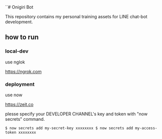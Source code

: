``# Onigiri Bot

This repository contains my personal training assets for LINE chat-bot development.

## how to run

### local-dev

use nglok

https://ngrok.com

### deployment

use now

https://zeit.co

plesse specify your DEVELOPER CHANNEL's key and token with "now secrets" command.

``
$ now secrets add my-secret-key xxxxxxxx
$ now secrets add my-access-token xxxxxxxx
``
